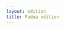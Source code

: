 ```yaml
---
layout: edition
title: Padua edition
---
```



<script src="https://code.jquery.com/jquery-3.3.1.min.js" integrity="sha256-FgpCb/KJQlLNfOu91ta32o/NMZxltwRo8QtmkMRdAu8=" crossorigin="anonymous"></script>
<script>
      var CETEIcean = new CETEI();
      var manuscripts = {
      "P" : {
       "name": "P",
       "resource" : "p.xml"
      }
    };



      var sectionsSet = new Set();

        //Object for all options. Not currently used, but is updated in toggle functions
      var options = {
        "expanded_abbreviations":true,
        "foliation":false,
        "linebeginnings":false,
        "editor_punctuation":true,
        "editor_capitalization":true
      };

      //functions
      function addManuscript(ms){
        CETEIcean.getHTML5(ms.resource, function(data){
          var ms_el = "#"+ms.name;
          $(ms_el).html("");
          $(ms_el).append(data);
          CETEIcean.addStyle(document, data);

      //Add facs div to each cb (foliation) with valid attribute
        addFoliation(ms_el);

        $(ms_el + " tei-lb").toggle(); //Start off manuscripts with line beginnings off
      });
    }


    function addFoliation(ms_el) {
      $(ms_el+" tei-milestone").each(function(){
        var n = $(this).attr("n");
        var milestone = "";
        if(typeof(n) === "undefined"){
          var unit = $(this).attr("unit");
          if(typeof(unit) != "undefined"){
            milestone = unit;
          }
        } else {
          milestone = n;
        }
        $(this).html("<span class='page-break'>" + milestone + "</span>");
      });
    }

    //Add all manuscripts
    for (var ms in manuscripts) {
      addManuscript(manuscripts[ms]);
    }

    //Function to toggle foliation
    $("input[name='foliation-toggle'").change(function(){
      options.foliation = $(this).is(":checked");
      if(options.foliation){
        if(options.linebeginnings){
          $("tei-milestone").css("display", "block");
        } else {
          $("tei-milestone").css("display", "inline");
        }
      } else {
        $("tei-milestone").hide();
      }
    });
    
</script>